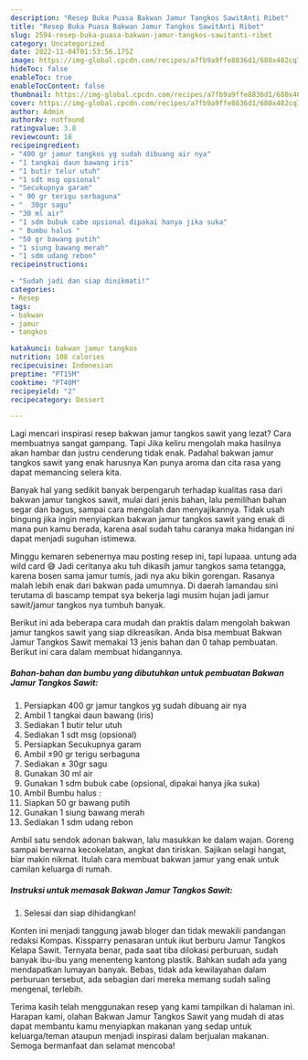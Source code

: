 ```yaml
---
description: "Resep Buka Puasa Bakwan Jamur Tangkos SawitAnti Ribet"
title: "Resep Buka Puasa Bakwan Jamur Tangkos SawitAnti Ribet"
slug: 2594-resep-buka-puasa-bakwan-jamur-tangkos-sawitanti-ribet
category: Uncategorized
date: 2022-11-04T01:53:56.175Z
image: https://img-global.cpcdn.com/recipes/a7fb9a9ffe8836d1/680x482cq70/bakwan-jamur-tangkos-sawit-foto-resep-utama.jpg
hideToc: false
enableToc: true
enableTocContent: false
thumbnail: https://img-global.cpcdn.com/recipes/a7fb9a9ffe8836d1/680x482cq70/bakwan-jamur-tangkos-sawit-foto-resep-utama.jpg
cover: https://img-global.cpcdn.com/recipes/a7fb9a9ffe8836d1/680x482cq70/bakwan-jamur-tangkos-sawit-foto-resep-utama.jpg
author: Admin
authorAv: notfound
ratingvalue: 3.8
reviewcount: 18
recipeingredient:
- "400 gr jamur tangkos yg sudah dibuang air nya"
- "1 tangkai daun bawang iris"
- "1 butir telur utuh"
- "1 sdt msg opsional"
- "Secukupnya garam"
- " 90 gr terigu serbaguna"
- "  30gr sagu"
- "30 ml air"
- "1 sdm bubuk cabe opsional dipakai hanya jika suka"
- " Bumbu halus "
- "50 gr bawang putih"
- "1 siung bawang merah"
- "1 sdm udang rebon"
recipeinstructions:

- "Sudah jadi dan siap dinikmati!"
categories:
- Resep
tags:
- bakwan
- jamur
- tangkos

katakunci: bakwan jamur tangkos 
nutrition: 108 calories
recipecuisine: Indonesian
preptime: "PT15M"
cooktime: "PT40M"
recipeyield: "2"
recipecategory: Dessert

---
```



Lagi mencari inspirasi resep bakwan jamur tangkos sawit yang lezat? Cara membuatnya sangat gampang. Tapi Jika keliru mengolah maka hasilnya akan hambar dan justru cenderung tidak enak. Padahal bakwan jamur tangkos sawit yang enak harusnya Kan punya aroma dan cita rasa yang dapat memancing selera kita.


Banyak hal yang sedikit banyak berpengaruh terhadap kualitas rasa dari bakwan jamur tangkos sawit, mulai dari jenis bahan, lalu pemilihan bahan segar dan bagus, sampai cara mengolah dan menyajikannya. Tidak usah bingung jika ingin menyiapkan bakwan jamur tangkos sawit yang enak di mana pun kamu berada, karena asal sudah tahu caranya maka hidangan ini dapat menjadi suguhan istimewa.

Minggu kemaren sebenernya mau posting resep ini, tapi lupaaa. untung ada wild card 😅 Jadi ceritanya aku tuh dikasih jamur tangkos sama tetangga, karena bosen sama jamur tumis, jadi nya aku bikin gorengan. Rasanya malah lebih enak dari bakwan pada umumnya. Di daerah lamandau sini terutama di bascamp tempat sya bekerja lagi musim hujan jadi jamur sawit/jamur tangkos nya tumbuh banyak.


Berikut ini ada beberapa cara mudah dan praktis dalam mengolah bakwan jamur tangkos sawit yang siap dikreasikan. Anda bisa membuat Bakwan Jamur Tangkos Sawit memakai 13 jenis bahan dan 0 tahap pembuatan. Berikut ini cara dalam membuat hidangannya.

<!--inarticleads1-->

##### Bahan-bahan dan bumbu yang dibutuhkan untuk pembuatan Bakwan Jamur Tangkos Sawit:

1. Persiapkan 400 gr jamur tangkos yg sudah dibuang air nya
1. Ambil 1 tangkai daun bawang (iris)
1. Sediakan 1 butir telur utuh
1. Sediakan 1 sdt msg (opsional)
1. Persiapkan Secukupnya garam
1. Ambil  ±90 gr terigu serbaguna
1. Sediakan  ± 30gr sagu
1. Gunakan 30 ml air
1. Gunakan 1 sdm bubuk cabe (opsional, dipakai hanya jika suka)
1. Ambil  Bumbu halus :
1. Siapkan 50 gr bawang putih
1. Gunakan 1 siung bawang merah
1. Sediakan 1 sdm udang rebon


Ambil satu sendok adonan bakwan, lalu masukkan ke dalam wajan. Goreng sampai berwarna kecokelatan, angkat dan tiriskan. Sajikan selagi hangat, biar makin nikmat. Itulah cara membuat bakwan jamur yang enak untuk camilan keluarga di rumah. 

<!--inarticleads2-->

##### Instruksi untuk memasak Bakwan Jamur Tangkos Sawit:


1. Selesai dan siap dihidangkan!

Konten ini menjadi tanggung jawab bloger dan tidak mewakili pandangan redaksi Kompas. Kissparry penasaran untuk ikut berburu Jamur Tangkos Kelapa Sawit. Ternyata benar, pada saat tiba dilokasi perburuan, sudah banyak ibu-ibu yang menenteng kantong plastik. Bahkan sudah ada yang mendapatkan lumayan banyak. Bebas, tidak ada kewilayahan dalam perburuan tersebut, ada sebagian dari mereka memang sudah saling mengenal, terlebih. 

Terima kasih telah menggunakan resep yang kami tampilkan di halaman ini. Harapan kami, olahan Bakwan Jamur Tangkos Sawit yang mudah di atas dapat membantu kamu menyiapkan makanan yang sedap untuk keluarga/teman ataupun menjadi inspirasi dalam berjualan makanan. Semoga bermanfaat dan selamat mencoba!
